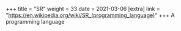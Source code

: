 +++
title = "SR"
weight = 33
date = 2021-03-06
[extra]
link = "https://en.wikipedia.org/wiki/SR_(programming_language)"
+++
A programming language

